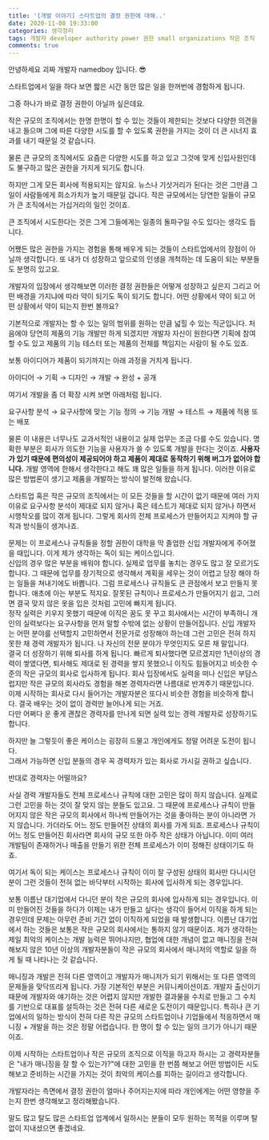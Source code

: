 ```yaml
---
title: '[개발 이야기] 스타트업의 결정 권한에 대해..'
date: 2020-11-08 19:33:00
categories: 생각정리
tags: 개발자 developer authority power 권한 small organizations 작은 조직
comments: true
---
```

안녕하세요 괴짜 개발자 namedboy 입니다. 😎  

스타트업에서 일을 하다 보면 짧은 시간 동안 많은 일을 한꺼번에 경험하게 됩니다.  

그중 하나가 바로 결정 권한이 아닐까 싶은데요.  

작은 규모의 조직에서는 한명 한명이 할 수 있는 것들이 제한되는 것보다 다양한 의견을 내고 들으며 그에 따른 다양한 시도를 할 수 있도록 권한을 가지는 것이 더 큰 시너지 효과를 내기 때문일 것 같습니다.  

물론 큰 규모의 조직에서도 요즘은 다양한 시도를 하고 있고 그것에 맞게 신입사원인데도 불구하고 많은 권한을 가지게 되기도 합니다.  

하지만 그게 모든 회사에 적용되지는 않지요. 뉴스나 기삿거리가 된다는 것은 그만큼 그 일이 사람들에게 희소가치가 높기 때문일 겁니다. 작은 규모에서는 당연한 일들이 규모가 큰 조직에서는 가십거리의 일인 것이죠.  

큰 조직에서 시도한다는 것은 그게 그들에게는 일종의 돌파구일 수도 있다는 생각도 듭니다.  

어쨌든 많은 권한을 가지는 경험을 통해 배우게 되는 것들이 스타트업에서의 장점이 아닐까 생각합니다. 또 내가 더 성장하고 앞으로의 인생을 개척하는 데 도움이 되는 부분들도 분명히 있고요.  

개발자의 입장에서 생각해보면 이러한 결정 권한들은 어떻게 성장하고 싶은지 그리고 어떤 배경을 가지냐에 따라 약이 되기도 독이 되기도 합니다. 어떤 상황에서 약이 되고 어떤 상황에서 약이 되는지 한번 볼까요?  

기본적으로 개발자는 할 수 있는 일의 범위를 원하는 만큼 넓힐 수 있는 직군입니다. 처음에야 당연히 제품의 기능 개발만 하게 되겠지만 개발자 자신이 원한다면 기획에 참여할 수도 있고 제품의 기능 테스터 또는 제품의 전체를 책임지는 사람이 될 수도 있죠.  

보통 아이디어가 제품이 되기까지는 아래 과정을 거치게 됩니다.  

아이디어 → 기획 → 디자인 → 개발 → 완성 + 공개  

여기서 개발을 좀 더 확장 시켜 보면 아래처럼 됩니다.  

요구사항 분석 → 요구사항에 맞는 기능 정의 → 기능 개발 → 테스트 → 제품에 적용 또는 배포  

물론 이 내용은 너무나도 교과서적인 내용이고 실제 업무는 조금 다를 수도 있습니다. 명확한 부분은 회사가 의도한 기능을 사용자가 쓸 수 있도록 개발을 한다는 것이죠. **사용자가 있기 때문에 편의성이 제공되어야 하고 제품이 제대로 동작하기 위해 버그가 없어야 합니다.** 개발 영역에 한해서 생각한다고 해도 꽤 많은 일들을 하게 됩니다. 이러한 이유로 많은 방법론이 생기고 제품을 개발하는 방식이 발전해 왔습니다.  

스타트업 혹은 작은 규모의 조직에서는 이 모든 것들을 할 시간이 없기 때문에 여러 가지 이유로 요구사항 분석이 제대로 되지 않거나 혹은 테스트가 제대로 되지 않거나 하면서 시행착오를 많이 겪게 됩니다. 그렇게 회사의 전체 프로세스가 만들어지고 지켜야 할 규칙과 방식들이 생겨나죠.  

문제는 이 프로세스나 규칙들을 정할 권한이 대학을 막 졸업한 신입 개발자에게 주어졌을 때입니다. 이게 제가 생각하는 독이 되는 케이스입니다.  
신입의 경우 많은 부분을 배워야 합니다. 실제로 업무를 놓치는 경우도 많고 잘 모르기도 합니다. 그 때문에 업무를 장기적으로 생각해서 계획을 세우는 것이 어렵고 당장 해야 하는 일들을 쳐내기에도 바쁩니다. 그럼 프로세스나 규칙들도 큰 관점에서 보고 만들지 못합니다. 애초에 아는 부분도 적지요. 잘못된 규칙이나 프로세스가 만들어지기 쉽고, 그러면 결국 맞지 않은 옷을 입은 것처럼 고민에 빠지게 됩니다.  
정작 실력은 키우지 못했기 때문에 이직은 꿈도 못 꾸고 회사에서는 시간이 부족하니 개인의 실력보다는 요구사항을 먼저 말할 수밖에 없는 상황이 만들어집니다. 신입 개발자는 어떤 분야를 선택할지 고민하면서 전문가로 성장해야 하는데 그런 고민은 전혀 하지 못한 채 경력 개발자가 됩니다. 나 자신의 전문 분야가 무엇인지도 모른 채 말입니다.  
결국 더 성장하기 위해 퇴사를 하게 됩니다. 빠르게 퇴사했다면 모르겠지만 1년이상의 경력이 쌓였다면, 퇴사해도 제대로 된 경력을 쌓지 못했으니 이직도 힘들어지고 비슷한 수준의 작은 규모의 회사로 입사하게 됩니다. 회사 입장에서도 실력을 떠나 신입은 부담스럽지만 작은 규모의 회사라도 경험을 해본 경력자라면 나름대로 반겨주기 때문입니다. 이제 시작하는 회사로 다시 들어가는 개발자분은 또다시 비슷한 경험을 비슷하게 합니다. 결국 배우는 것이 없이 경력만 늘어나게 되는 거죠.  
다만 어쩌다 운 좋게 괜찮은 경력자를 만나게 되면 실력 있는 경력 개발자로 성장하기도 합니다.

하지만 늘 그렇듯이 좋은 케이스는 굉장히 드물고 개인에게도 정말 어려운 도전이 됩니다.  
그래서 가능하면 신입 분들의 경우 꼭 경력자가 있는 회사로 가시길 권하고 싶습니다.  

반대로 경력자는 어떨까요?  

사실 경력 개발자들도 전체 프로세스나 규칙에 대한 고민은 많이 하지 않습니다. 실제로 그런 고민을 하는 것이 잘 맞지 않는 분들도 있고요. 그 때문에 프로세스나 규칙이 만들어지지 않은 작은 규모의 회사에서 하나씩 만들어가는 것을 좋아하는 분이 아니라면 가지 않습니다. 가더라도 어느 정도 만들어진 상태의 회사를 가게 되죠. 프로세스나 규칙이 어느 정도 만들어진 회사라면 회사의 규모 또한 아주 작은 상태가 아닙니다. 이미 여러 개발팀이 존재하거나 매출을 만들기 위한 전체 프로세스가 이미 정해진 상태이기도 하죠.  

여기서 독이 되는 케이스는 프로세스나 규칙이 이미 잘 구성된 상태의 회사만 다니시던 분이 그런 것들이 전혀 없는 바닥부터 시작하는 회사에 입사하게 되는 경우입니다.  

보통 이름난 대기업에서 다니던 분이 작은 규모의 회사에 입사하게 되는 경우입니다. 이미 만들어진 것들을 하다가 이제는 내가 만들고 싶다는 생각이 들어서 이직을 하게 되는 경우인데 문제는 아무런 준비 기간 없이 이직하게 되었을 때 발생합니다. 이름난 대기업에서 하는 것들은 보통은 작은 규모의 회사에서는 통하지 않기 때문이죠. 제가 생각하는 제일 최악의 케이스는 개발 능력은 뛰어나지만, 협업에 대한 개념이 없고 매니징을 전혀 해보지 않은 10년 이상의 개발자분들이 작은 규모의 회사에서 매니저의 역할로 일을 하게 될 때 나타나는 것 같습니다.  

매니징과 개발은 전혀 다른 영역이고 개발자가 매니저가 되기 위해서는 또 다른 영역의 문제들을 맞닥뜨리게 됩니다. 가장 기본적인 부분은 커뮤니케이션이죠. 개발자 출신이기 때문에 개발자와 얘기하는 것은 어렵지 않지만 개발한 결과물을 수치로 만들고 그 수치를 기반으로 대표를 설득하는 것은 전혀 다른 새로운 도전이기 때문입니다. 특히나 큰 기업에서의 일하는 방식이 전혀 다른 작은 규모의 스타트업이나 기업들에서 적응하면서 매니징 + 개발을 하는 것은 정말 어렵습니다. 한 명이 할 수 있는 일의 크기가 아니기 때문이죠.  

이제 시작하는 스타트업이나 작은 규모의 조직으로 이직을 하고자 하시는 고 경력자분들은 "내가 매니징을 잘 할 수 있는가?"에 대한 고민을 한 번쯤 해보고 어떤 방법이든 시도해보고 준비하는 시간을 가지는 것이 최악의 케이스를 피하는 길이라고 생각합니다.  

개발자라는 측면에서 결정 권한이 얼마나 주어지는지에 따라 개인에게는 어떤 영향을 주는지 한번 생각해보고 정리해봤습니다.  

말도 많고 탈도 많은 스타트업 업계에서 일하시는 분들이 모두 원하는 목적을 이루며 탈 없이 지내셨으면 좋겠네요.  